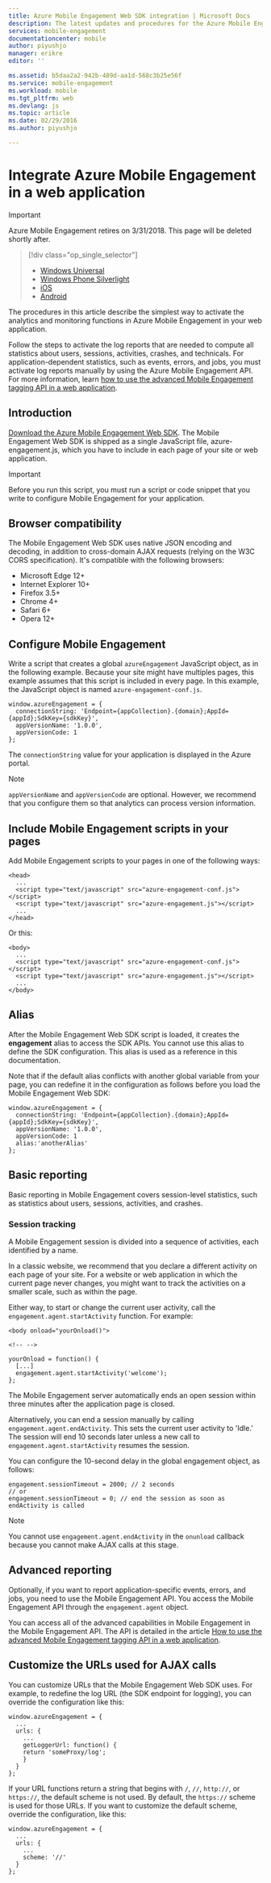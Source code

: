 ```yaml
---
title: Azure Mobile Engagement Web SDK integration | Microsoft Docs
description: The latest updates and procedures for the Azure Mobile Engagement Web SDK
services: mobile-engagement
documentationcenter: mobile
author: piyushjo
manager: erikre
editor: ''

ms.assetid: b5daa2a2-942b-489d-aa1d-568c3b25e56f
ms.service: mobile-engagement
ms.workload: mobile
ms.tgt_pltfrm: web
ms.devlang: js
ms.topic: article
ms.date: 02/29/2016
ms.author: piyushjo

---
```

# Integrate Azure Mobile Engagement in a web application
> [!IMPORTANT]
> Azure Mobile Engagement retires on 3/31/2018. This page will be deleted shortly after.
> 

> [!div class="op_single_selector"]
> * [Windows Universal](mobile-engagement-windows-store-integrate-engagement.md)
> * [Windows Phone Silverlight](mobile-engagement-windows-phone-integrate-engagement.md)
> * [iOS](mobile-engagement-ios-integrate-engagement.md)
> * [Android](mobile-engagement-android-integrate-engagement.md)
> 
> 

The procedures in this article describe the simplest way to activate the analytics and monitoring functions in Azure Mobile Engagement in your web application.

Follow the steps to activate the log reports that are needed to compute all statistics about users, sessions, activities, crashes, and technicals. For application-dependent statistics, such as events, errors, and jobs, you must activate log reports manually by using the Azure Mobile Engagement API. For more information, learn [how to use the advanced Mobile Engagement tagging API in a web application](mobile-engagement-web-use-engagement-api.md).

## Introduction
[Download the Azure Mobile Engagement Web SDK](http://aka.ms/P7b453).
The Mobile Engagement Web SDK is shipped as a single JavaScript file, azure-engagement.js, which you have to include in each page of your site or web application.

> [!IMPORTANT]
> Before you run this script, you must run a script or code snippet that you write to configure Mobile Engagement for your application.
> 
> 

## Browser compatibility
The Mobile Engagement Web SDK uses native JSON encoding and decoding, in addition to cross-domain AJAX requests (relying on the W3C CORS specification). It's compatible with the following browsers:

* Microsoft Edge 12+
* Internet Explorer 10+
* Firefox 3.5+
* Chrome 4+
* Safari 6+
* Opera 12+

## Configure Mobile Engagement
Write a script that creates a global `azureEngagement` JavaScript object, as in the following example. Because your site might have multiples pages, this example assumes that this script is included in every page. In this example, the JavaScript object is named `azure-engagement-conf.js`.

    window.azureEngagement = {
      connectionString: 'Endpoint={appCollection}.{domain};AppId={appId};SdkKey={sdkKey}',
      appVersionName: '1.0.0',
      appVersionCode: 1
    };

The `connectionString` value for your application is displayed in the Azure portal.

> [!NOTE]
> `appVersionName` and `appVersionCode` are optional. However, we recommend that you configure them so that analytics can process version information.
> 
> 

## Include Mobile Engagement scripts in your pages
Add Mobile Engagement scripts to your pages in one of the following ways:

    <head>
      ...
      <script type="text/javascript" src="azure-engagement-conf.js"></script>
      <script type="text/javascript" src="azure-engagement.js"></script>
      ...
    </head>

Or this:

    <body>
      ...
      <script type="text/javascript" src="azure-engagement-conf.js"></script>
      <script type="text/javascript" src="azure-engagement.js"></script>
      ...
    </body>

## Alias
After the Mobile Engagement Web SDK script is loaded, it creates the **engagement** alias to access the SDK APIs. You cannot use this alias to define the SDK configuration. This alias is used as a reference in this documentation.

Note that if the default alias conflicts with another global variable from your page, you can redefine it in the configuration as follows before you load the Mobile Engagement Web SDK:

    window.azureEngagement = {
      connectionString: 'Endpoint={appCollection}.{domain};AppId={appId};SdkKey={sdkKey}',
      appVersionName: '1.0.0',
      appVersionCode: 1
      alias:'anotherAlias'
    };

## Basic reporting
Basic reporting in Mobile Engagement covers session-level statistics, such as statistics about users, sessions, activities, and crashes.

### Session tracking
A Mobile Engagement session is divided into a sequence of activities, each identified by a name.

In a classic website, we recommend that you declare a different activity on each page of your site. For a website or web application in which the current page never changes, you might want to track the activities on a smaller scale, such as within the page.

Either way, to start or change the current user activity, call the `engagement.agent.startActivity` function. For example:

    <body onload="yourOnload()">

    <!-- -->

    yourOnload = function() {
      [...]
      engagement.agent.startActivity('welcome');
    };

The Mobile Engagement server automatically ends an open session within three minutes after the application page is closed.

Alternatively, you can end a session manually by calling `engagement.agent.endActivity`. This sets the current user activity to 'Idle.'  The session will end 10 seconds later unless a new call to `engagement.agent.startActivity` resumes the session.

You can configure the 10-second delay in the global engagement object, as follows:

    engagement.sessionTimeout = 2000; // 2 seconds
    // or
    engagement.sessionTimeout = 0; // end the session as soon as endActivity is called

> [!NOTE]
> You cannot use `engagement.agent.endActivity` in the `onunload` callback because you cannot make AJAX calls at this stage.
> 
> 

## Advanced reporting
Optionally, if you want to report application-specific events, errors, and jobs, you need to use the Mobile Engagement API. You access the Mobile Engagement API through the `engagement.agent` object.

You can access all of the advanced capabilities in Mobile Engagement in the Mobile Engagement API. The API is detailed in the article [How to use the advanced Mobile Engagement tagging API in a web application](mobile-engagement-web-use-engagement-api.md).

## Customize the URLs used for AJAX calls
You can customize URLs that the Mobile Engagement Web SDK uses. For example, to redefine the log URL (the SDK endpoint for logging), you can override the configuration like this:

    window.azureEngagement = {
      ...
      urls: {
        ...        
        getLoggerUrl: function() {
        return 'someProxy/log';
        }
      }
    };

If your URL functions return a string that begins with `/`, `//`, `http://`, or `https://`, the default scheme is not used. By default, the `https://` scheme is used for those URLs. If you want to customize the default scheme, override the configuration, like this:

    window.azureEngagement = {
      ...
      urls: {
        ...         
        scheme: '//'
      }
    };
